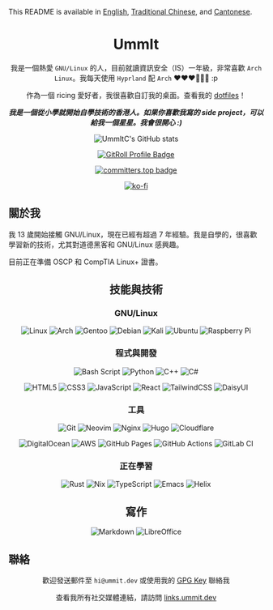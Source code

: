 This README is available in [English](./README.md), [Traditional Chinese](./README.zh-TW.md), and [Cantonese](./README.zh-HK.md).

<div align="center">

# UmmIt

我是一個熱愛 `GNU/Linux` 的人，目前就讀資訊安全（IS）一年級，非常喜歡 `Arch Linux`。我每天使用 `Hyprland` 配 `Arch` ❤️❤️❤️🐧🐧🐧 :p

作為一個 ricing 愛好者，我很喜歡自訂我的桌面。查看我的 [dotfiles](https://github.com/UmmItC/dotfiles.git)！

***我是一個從小學就開始自學技術的香港人。如果你喜歡我寫的 side project，可以給我一個星星。我會很開心 :)***

![UmmItC's GitHub stats](https://github-readme-stats.vercel.app/api?username=UmmItC&count_private=true&show_icons=true&theme=radical)

<a href="https://gitroll.io/profile/ubuQKn3ItXebcQH7yAERUdFgFC3N2" target="_blank"><img src="https://gitroll.io/api/badges/profiles/v1/ubuQKn3ItXebcQH7yAERUdFgFC3N2?theme=midnight" alt="GitRoll Profile Badge"/></a>

[![committers.top badge](https://user-badge.committers.top/hong_kong/UmmItC.svg)](https://user-badge.committers.top/hong_kong/UmmItC)

[![ko-fi](https://ko-fi.com/img/githubbutton_sm.svg)](https://ko-fi.com/ummit)

</div>

## 關於我

我 13 歲開始接觸 GNU/Linux，現在已經有超過 7 年經驗。我是自學的，很喜歡學習新的技術，尤其對道德黑客和 GNU/Linux 感興趣。

目前正在準備 OSCP 和 CompTIA Linux+ 證書。

<div align="center">

## 技能與技術

### GNU/Linux

![Linux](https://img.shields.io/badge/Linux-FCC624?style=for-the-badge&logo=linux&logoColor=black)
![Arch](https://img.shields.io/badge/Arch%20Linux-1793D1?logo=arch-linux&logoColor=fff&style=for-the-badge)
![Gentoo](https://img.shields.io/badge/Gentoo-54487A?style=for-the-badge&logo=gentoo&logoColor=white)
![Debian](https://img.shields.io/badge/Debian-D70A53?style=for-the-badge&logo=debian&logoColor=white)
![Kali](https://img.shields.io/badge/Kali-268BEE?style=for-the-badge&logo=kalilinux&logoColor=white)
![Ubuntu](https://img.shields.io/badge/Ubuntu-E95420?style=for-the-badge&logo=ubuntu&logoColor=white)
![Raspberry Pi](https://img.shields.io/badge/-Raspberry_Pi-C51A4A?style=for-the-badge&logo=Raspberry-Pi)

### 程式與開發

![Bash Script](https://img.shields.io/badge/bash_script-%23121011.svg?style=for-the-badge&logo=gnu-bash&logoColor=white)
![Python](https://img.shields.io/badge/python-3670A0?style=for-the-badge&logo=python&logoColor=ffdd54)
![C++](https://img.shields.io/badge/c++-%2300599C.svg?style=for-the-badge&logo=c%2B%2B&logoColor=white)
![C#](https://img.shields.io/badge/c%23-%23239120.svg?style=for-the-badge&logo=csharp&logoColor=white)

![HTML5](https://img.shields.io/badge/html5-%23E34F26.svg?style=for-the-badge&logo=html5&logoColor=white)
![CSS3](https://img.shields.io/badge/css3-%231572B6.svg?style=for-the-badge&logo=css3&logoColor=white)
![JavaScript](https://img.shields.io/badge/javascript-%23323330.svg?style=for-the-badge&logo=javascript&logoColor=%23F7DF1E)
![React](https://img.shields.io/badge/react-%2320232a.svg?style=for-the-badge&logo=react&logoColor=%2361DAFB)
![TailwindCSS](https://img.shields.io/badge/tailwindcss-%2338B2AC.svg?style=for-the-badge&logo=tailwind-css&logoColor=white)
![DaisyUI](https://img.shields.io/badge/daisyui-5A0EF8?style=for-the-badge&logo=daisyui&logoColor=white)

### 工具

![Git](https://img.shields.io/badge/git-%23F05033.svg?style=for-the-badge&logo=git&logoColor=white)
![Neovim](https://img.shields.io/badge/NeoVim-%2357A143.svg?&style=for-the-badge&logo=neovim&logoColor=white)
![Nginx](https://img.shields.io/badge/nginx-%23009639.svg?style=for-the-badge&logo=nginx&logoColor=white)
![Hugo](https://img.shields.io/badge/Hugo-black.svg?style=for-the-badge&logo=Hugo)
![Cloudflare](https://img.shields.io/badge/Cloudflare-F38020?style=for-the-badge&logo=Cloudflare&logoColor=white)

![DigitalOcean](https://img.shields.io/badge/DigitalOcean-%230167ff.svg?style=for-the-badge&logo=digitalOcean&logoColor=white)
![AWS](https://img.shields.io/badge/AWS-%23FF9900.svg?style=for-the-badge&logo=amazon-aws&logoColor=white)
![GitHub Pages](https://img.shields.io/badge/github%20pages-121013?style=for-the-badge&logo=github&logoColor=white)
![GitHub Actions](https://img.shields.io/badge/github%20actions-%232671E5.svg?style=for-the-badge&logo=githubactions&logoColor=white)
![GitLab CI](https://img.shields.io/badge/gitlab%20ci-%23181717.svg?style=for-the-badge&logo=gitlab&logoColor=white)

### 正在學習

![Rust](https://img.shields.io/badge/rust-%23000000.svg?style=for-the-badge&logo=rust&logoColor=white)
![Nix](https://img.shields.io/badge/NIX-5277C3.svg?style=for-the-badge&logo=NixOS&logoColor=white)
![TypeScript](https://img.shields.io/badge/typescript-%23007ACC.svg?style=for-the-badge&logo=typescript&logoColor=white)
![Emacs](https://img.shields.io/badge/Emacs-%237F5AB6.svg?&style=for-the-badge&logo=gnu-emacs&logoColor=white)
![Helix](https://img.shields.io/badge/Helix-%2328153e.svg?style=for-the-badge&logo=helix&logoColor=white)

## 寫作

![Markdown](https://img.shields.io/badge/markdown-%23000000.svg?style=for-the-badge&logo=markdown&logoColor=white)
![LibreOffice](https://img.shields.io/badge/LibreOffice-%2318A303?style=for-the-badge&logo=LibreOffice&logoColor=white)

</div>

## 聯絡

<div align="center">

歡迎發送郵件至 `hi@ummit.dev` 或使用我的 [GPG Key](https://github.com/UmmItC.gpg) 聯絡我

查看我所有社交媒體連結，請訪問 [links.ummit.dev](https://links.ummit.dev)

</div> 
